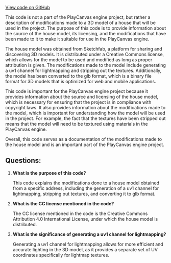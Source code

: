 [View code on GitHub](https://github.com/playcanvas/engine/examples/assets/models/house.txt)

This code is not a part of the PlayCanvas engine project, but rather a description of modifications made to a 3D model of a house that will be used in the project. The purpose of this code is to provide information about the source of the house model, its licensing, and the modifications that have been made to it to make it suitable for use in the PlayCanvas engine.

The house model was obtained from Sketchfab, a platform for sharing and discovering 3D models. It is distributed under a Creative Commons license, which allows for the model to be used and modified as long as proper attribution is given. The modifications made to the model include generating a uv1 channel for lightmapping and stripping out the textures. Additionally, the model has been converted to the glb format, which is a binary file format for 3D models that is optimized for web and mobile applications.

This code is important for the PlayCanvas engine project because it provides information about the source and licensing of the house model, which is necessary for ensuring that the project is in compliance with copyright laws. It also provides information about the modifications made to the model, which is important for understanding how the model will be used in the project. For example, the fact that the textures have been stripped out means that the model will need to be textured using materials in the PlayCanvas engine.

Overall, this code serves as a documentation of the modifications made to the house model and is an important part of the PlayCanvas engine project.
## Questions: 
 1. **What is the purpose of this code?**
    
    This code explains the modifications done to a house model obtained from a specific address, including the generation of a uv1 channel for lightmapping, stripping out textures, and converting it to glb format.

2. **What is the CC license mentioned in the code?**
    
    The CC license mentioned in the code is the Creative Commons Attribution 4.0 International License, under which the house model is distributed.

3. **What is the significance of generating a uv1 channel for lightmapping?**
    
    Generating a uv1 channel for lightmapping allows for more efficient and accurate lighting in the 3D model, as it provides a separate set of UV coordinates specifically for lightmap textures.